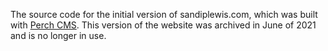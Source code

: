 The source code for the initial version of sandiplewis.com, which was built with [Perch CMS](https://grabaperch.com/). This version of the website was archived in June of 2021 and is no longer in use.